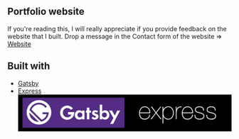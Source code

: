 ## Portfolio website

If you're reading this, I will really appreciate if you provide feedback on the website that I built.
Drop a message in the Contact form of the website => [Website](https://akormous.netlify.app/)



## Built with 
- [Gatsby](https://www.gatsbyjs.com/)
- [Express](https://expressjs.com/)
![Frameworks](/meta/TechStack.jpg)